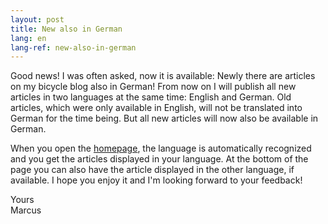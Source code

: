 ```yaml
---
layout: post
title: New also in German
lang: en
lang-ref: new-also-in-german
---
```


Good news! I was often asked, now it is available: Newly there are articles on my bicycle blog also in German! From now on I will publish all new articles in two languages at the same time: English and German. Old articles, which were only available in English, will not be translated into German for the time being. But all new articles will now also be available in German.

When you open the [homepage](/), the language is automatically recognized and you get the articles displayed in your language. At the bottom of the page you can also have the article displayed in the other language, if available. I hope you enjoy it and I'm looking forward to your feedback!

Yours  
Marcus
